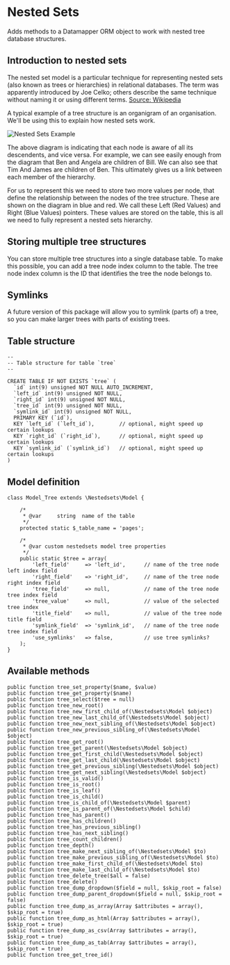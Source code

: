 Nested Sets
===========

Adds methods to a Datamapper ORM object to work with nested tree database structures.

Introduction to nested sets
---------------------------

The nested set model is a particular technique for representing nested sets (also known as trees or hierarchies) in relational databases.
The term was apparently introduced by Joe Celko; others describe the same technique without naming it or using different terms. [Source: Wikipedia](http://en.wikipedia.org/wiki/Nested_set_model "Wikipedia - Nested Sets")

A typical example of a tree structure is an organigram of an organisation. We'll be using this to explain how nested sets work.

![Nested Sets Example](http://datamapper.wanwizard.eu/images/nestedsets.gif "Nested Sets Example")

The above diagram is indicating that each node is aware of all its descendents, and vice versa.
For example, we can see easily enough from the diagram that Ben and Angela are children of Bill.
We can also see that Tim And James are children of Ben.
This ultimately gives us a link between each member of the hierarchy.

For us to represent this we need to store two more values per node, that define the relationship between the nodes of the tree structure.
These are shown on the diagram in blue and red.
We call these Left (Red Values) and Right (Blue Values) pointers.
These values are stored on the table, this is all we need to fully represent a nested sets hierarchy.

Storing multiple tree structures
--------------------------------

You can store multiple tree structures into a single database table.
To make this possible, you can add a tree node index column to the table. The tree node index column is the ID that identifies the tree the node belongs to.

Symlinks
--------

A future version of this package will allow you to symlink (parts of) a tree, so you can make larger trees with parts of existing trees.


Table structure
---------------

	--
	-- Table structure for table `tree`
	--

	CREATE TABLE IF NOT EXISTS `tree` (
	  `id` int(9) unsigned NOT NULL AUTO_INCREMENT,
	  `left_id` int(9) unsigned NOT NULL,
	  `right_id` int(9) unsigned NOT NULL,
	  `tree_id` int(9) unsigned NOT NULL,
	  `symlink_id` int(9) unsigned NOT NULL,
	  PRIMARY KEY (`id`),
	  KEY `left_id` (`left_id`),		// optional, might speed up certain lookups
	  KEY `right_id` (`right_id`),		// optional, might speed up certain lookups
	  KEY `symlink_id` (`symlink_id`)	// optional, might speed up certain lookups
	)

Model definition
----------------

	class Model_Tree extends \Nestedsets\Model {

		/*
		 * @var		string	name of the table
		 */
		protected static $_table_name = 'pages';

		/*
		 * @var	custom nestedsets model tree properties
		 */
		public static $tree = array(
			'left_field'     => 'left_id',		// name of the tree node left index field
			'right_field'    => 'right_id',		// name of the tree node right index field
			'tree_field'     => null,			// name of the tree node tree index field
			'tree_value'     => null,			// value of the selected tree index
			'title_field'    => null,			// value of the tree node title field
			'symlink_field'  => 'symlink_id',	// name of the tree node tree index field
			'use_symlinks'   => false,			// use tree symlinks?
		);
	}

Available methods
-----------------

	public function tree_set_property($name, $value)
	public function tree_get_property($name)
	public function tree_select($tree = null)
	public function tree_new_root()
	public function tree_new_first_child_of(\Nestedsets\Model $object)
	public function tree_new_last_child_of(\Nestedsets\Model $object)
	public function tree_new_next_sibling_of(\Nestedsets\Model $object)
	public function tree_new_previous_sibling_of(\Nestedsets\Model $object)
	public function tree_get_root()
	public function tree_get_parent(\Nestedsets\Model $object)
	public function tree_get_first_child(\Nestedsets\Model $object)
	public function tree_get_last_child(\Nestedsets\Model $object)
	public function tree_get_previous_sibling(\Nestedsets\Model $object)
	public function tree_get_next_sibling(\Nestedsets\Model $object)
	public function tree_is_valid()
	public function tree_is_root()
	public function tree_is_leaf()
	public function tree_is_child()
	public function tree_is_child_of(\Nestedsets\Model $parent)
	public function tree_is_parent_of(\Nestedsets\Model $child)
	public function tree_has_parent()
	public function tree_has_children()
	public function tree_has_previous_sibling()
	public function tree_has_next_sibling()
	public function tree_count_children()
	public function tree_depth()
	public function tree_make_next_sibling_of(\Nestedsets\Model $to)
	public function tree_make_previous_sibling_of(\Nestedsets\Model $to)
	public function tree_make_first_child_of(\Nestedsets\Model $to)
	public function tree_make_last_child_of(\Nestedsets\Model $to)
	public function tree_delete_tree($all = false)
	public function tree_delete()
	public function tree_dump_dropdown($field = null, $skip_root = false)
	public function tree_dump_parent_dropdown($field = null, $skip_root = false)
	public function tree_dump_as_array(Array $attributes = array(), $skip_root = true)
	public function tree_dump_as_html(Array $attributes = array(), $skip_root = true)
	public function tree_dump_as_csv(Array $attributes = array(), $skip_root = true)
	public function tree_dump_as_tab(Array $attributes = array(), $skip_root = true)
	public function tree_get_tree_id()
